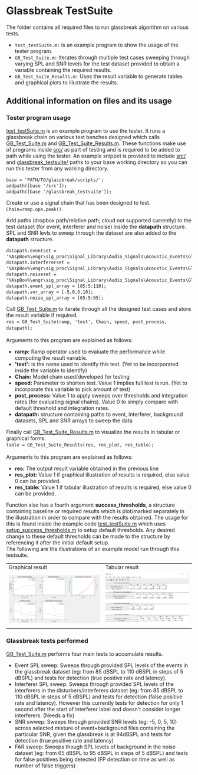 # Glassbreak TestSuite

The folder contains all required files to run glassbreak algorithm on various tests.
* `test_testSuite.m:` is an example program to show the usage of the tester program. <br />
* `GB_Test_Suite.m:` Iterates through multiple test cases sweeping through varying SPL and SNR levels for the test dataset provided to obtain a variable
containing the required results. <br />
* `GB_Test_Suite_Results.m:` Uses the result variable to generate tables and graphical plots to illustrate the results. <br />

## Additional information on files and its usage

### Tester program usage
[test_testSuite.m](test_testSuite.m) is an example program to use the tester. It runs a glassbreak chain on various test benches designed which calls [GB_Test_Suite.m](GB_Test_Suite.m) and [GB_Test_Suite_Results.m](GB_Test_Suite_Results.m). These functions make use of programs inside [src/](../src/) as part of testing and is required to be added to path while using the tester. An example snippet is provided to include [src/](../src/) and [glassbreak_testsuite/](../glassbreak_testsuite/) paths to your base working directory so you can run this tester from any working directory.<br />
```
base = 'PATH/TO/glassbreak/scripts/';
addpath([base '/src']);
addpath([base '/glassbreak_testsuite']);
```

Create or use a signal chain that has been designed to test.<br />
`Chain=ramp.ops.peak()`. <br />

Add paths (dropbox path/relative path; cloud not supported currently) to the test dataset (for event, interferer and noise) inside the **datapath** structure. SPL and SNR levls to sweep through the dataset are also added to the **datapath** structure.
```
datapath.eventset = '%AspBox%\engr\sig_proc\Signal_Library\Audio_Signals\Acoustic_Events\Glass_Break\Dataset\test_dataset_glassbreak.json';
datapath.interfererset = '%AspBox%\engr\sig_proc\Signal_Library\Audio_Signals\Acoustic_Events\Glass_Break\Dataset\test_dataset_disturbers.json';
datapath.noiseset = '%AspBox%\engr\sig_proc\Signal_Library\Audio_Signals\Acoustic_Events\Glass_Break\Dataset\test_dataset_background.json';
datapath.event_spl_array = [85:5:110];
datapath.snr_array = [-5,0,5,10];
datapath.noise_spl_array = [65:5:95];
```
Call [GB_Test_Suite.m](GB_Test_Suite.m) to iterate through all the designed test cases and store the result variable if required. <br />
`res = GB_Test_Suite(ramp, 'test', Chain, speed, post_process, datapath);`<br /> <br />
Arguments to this program are explained as follows:
 * **ramp:** Ramp operator used to evaluate the performance while computing the result variable. <br />
 * **'test':** is the name used to identify this test. (Yet to be incorporated inside the variable to identify) <br />
 * **Chain:** Model chain used/developed for testing <br />
 * **speed:** Parameter to shorten test. Value 1 implies full test is run. (Yet to incorporate this variable to pick amount of test) <br />
 * **post_process:** Value 1 to apply sweeps over thresholds and integration rates (for evaluating signal chains). Value 0 to simply compare with default threshold and integration rates. <br />
 * **datapath:** structure containing paths to event, interferer, background datasets, SPL and SNR arrays to sweep the data <br />

Finally call [GB_Test_Suite_Results.m](GB_Test_Suite_Results.m) to visualize the results in tabular or graphical forms. <br />
`table = GB_Test_Suite_Results(res, res_plot, res_table);`<br /> <br />
Arguments to this program are explained as follows:
 * **res:** The output result variable obtained in the previous line <br />
 * **res_plot:** Value 1 if graphical illustration of results is required, else value 0 can be provided. <br />
 * **res_table:** Value 1 if tabular illustration of results is required, else value 0 can be provided. <br /> 

Function also has a fourth argument **success_thresholds**, a structure containing baseline or required results which is plot/marked separately in the illustration in order to compare with the results obtained. The usage for this is found inside the example code [test_testSuite.m](test_testSuite.m) which uses [setup_success_thresholds.m](setup_success_thresholds.m) to setup default thresholds. Any desired change to these default thresholds can be made to the structure by referencing it after the initial default setup. <br />
The following are the illustrations of an example model run through this testsuite. <br />
<table>
  <tr>
    <td>Graphical result</td>
     <td>Tabular result</td>
  </tr>
  <tr>
    <td><img src="eg_plot_image.PNG"></td>
    <td><img src="eg_table_image.PNG"></td>
  </tr>
 </table>

### Glassbreak tests performed
[GB_Test_Suite.m](GB_Test_Suite.m) performs four main tests to accumulate results.
- Event SPL sweep: Sweeps through provided SPL levels of the events in the glassbreak dataset (eg: from 85 dBSPL to 110 dBSPL in steps of 5 dBSPL) and tests for detection (true positive rate and latency).
- Interferer SPL sweep: Sweeps through provided SPL levels of the interferers in the disturbers/interferers dataset (eg: from 85 dBSPL to 110 dBSPL in steps of 5 dBSPL) and tests for detection (false positive rate and latency). However this currently tests for detection for only 1 second after the start of interferer label and doesn't consider longer interferers. (Needs a fix)
- SNR swwep: Sweeps through provided SNR levels (eg: -5, 0, 5, 10) across selected mixture of event+background files containing the particular SNR, given the glassbreak is at 94dBSPL and tests for detection (true positive rate and latency)
- FAR sweep: Sweeps though SPL levels of background in the noise dataset (eg: from 65 dBSPL to 95 dBSPL in steps of 5 dBSPL) and tests for false positives being detected (FP detection on time as well as number of false triggers) 

